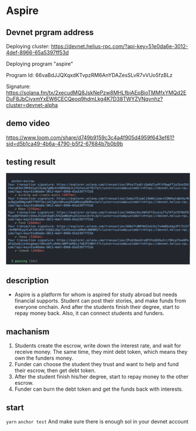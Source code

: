 # Aspire
## Devnet prgram address
Deploying cluster: https://devnet.helius-rpc.com/?api-key=51e0da6e-3012-4def-8966-65a5397ff53d

Deploying program "aspire"

Program Id: 66vaBdJJQXqxdKTvpzRM6AnYDAZesSLvR7vVUo5fzBLz

Signature: https://solana.fm/tx/2xecudMQ8JskNePzw8MHLfbiAEpBioTMMfxYMQd2EDuF8JbCiyxmYxEW6CECQeoq9hdmLkg4K7D38TWYZVNqvnhz?cluster=devnet-alpha

## demo video
https://www.loom.com/share/d749b9159c3c4a4f905d4959f643ef61?sid=d5b1ca49-4b6a-4790-b5f2-67684b7b0b9b

## testing result

![alt text](image.png)

## description
- Aspire is a platform for whom is aspired for study abroad but needs financial supports.
Student can post their stories, and make funds from everyone onchain.
And after the students finish their degree, start to repay money back.
Also, it can connect students and funders.

## machanism
1. Students create the escrow, write down the interest rate, and wait for receive money.
The same time, they mint debt token, which means they own the funders money.
2. Funder can choose the student they trust and want to help and fund their escrow, then get debt token.
3. After the student finish his/her degree, start to repay money to the other escrow.
4. Funder can burn the debt token and get the funds back with interests.

## start
```yarn```
```anchor test```
And make sure there is enough sol in your devnet account